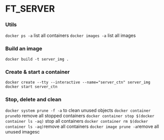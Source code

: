 # FT_SERVER

### Utils
`docker ps -a` list all containers
`docker images -a` list all images

### Build an image
`docker build -t server_img .`

### Create & start a container
`docker create --tty --interactive --name="server_ctn" server_img`
`docker start server_ctn`

### Stop, delete and clean
`docker system prune -f -a` to clean unused objects
`docker container prune`to remove all stopped containers
`docker container stop $(docker container ls -aq)` stop all containers
`docker container rm $(docker container ls -aq)`remove all containers
`docker image prune -a`remove all unused imagesc
